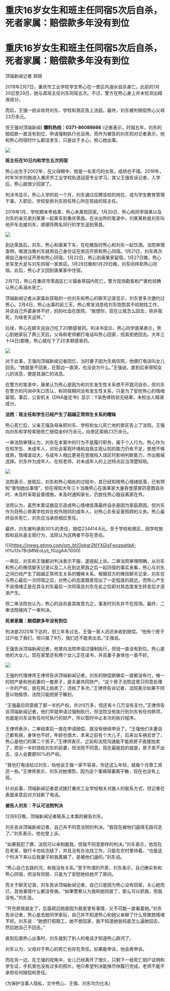 # 重庆16岁女生和班主任同宿5次后自杀，死者家属：赔偿款多年没有到位

# 重庆16岁女生和班主任同宿5次后自杀，死者家属：赔偿款多年没有到位

顶端新闻记者 郑旭

2019年2月7日，重庆市工业学校学生熊心在一景区内溺水自杀身亡。此前的1月20日至29日，她与其班主任刘东同宿五次。不过，警方在熊心身上并未检测出精液成分。

而后，王强一纸诉状将刘东、学校和景区告上法庭。最终，刘东被判赔偿熊心父母23万余元。

但王强对顶端新闻( **爆料热线：0371-86088666**
)记者表示，时隔五年，刘东的赔偿款一直没有到位，申请强制执行也没用。而作为被告的刘东则对记者表示，他和熊心同宿时什么都没发生，只是出于关心，担心她出事。

![](https://inews.gtimg.com/om_bt/O4ktT5USRgrhy8BEXgGWIA8-4zqP03dJZ8azl1vUWgYa8AA/1000)

**班主任在10日内和学生五次同宿**

熊心出生于2002年，在父母眼中，她是一名乖巧的女孩，成绩也不错。2018年，时年16岁的她进入重庆市工业学校轨道运营专业学习。其父王强告诉记者，入学后，熊心就很少回家了。

判决书显示，熊心入学的前一个月，刘东通过应聘该校的岗位，成为学生教育管理干事。入职后，学校安排刘东担任熊心所在班级的班主任。

2019年1月，学校期末考结束，熊心未离校回家。1月20日，熊心和同学唐某以及刘东的亲兄弟刘某某一起乘车到重庆荣昌。在派出所的笔录中，刘某某称是刘东叫他开车去接刘东，顺便将两名同行的学生送到荣昌。

![](https://inews.gtimg.com/om_bt/Ow8zggMSyxFGGkirseZ7fm4j1k62Ty66XpW9bcWQuTLTYAA/1000)

到达荣昌后，刘东、熊心和唐某下车，在吃晚饭时熊心和刘东一起饮酒。法院审理查明，喝酒当晚刘东就用自己身份证在旅店开房和熊心同宿。1月21日，刘东再次用自己身份证开房和熊心同宿。1月22日，熊心到唐某家留宿。1月27日晚，熊心坐车至大足与刘东同宿一家旅店。1月28日晚和1月29日晚，刘东同样和熊心同宿。此后，熊心才又回到唐某家中住宿。

2月7日，熊心在重庆市荣昌区仁义镇香草园内死亡，警方现场勘查和尸表检验确认熊心系溺水死亡。

顶端新闻记者从家属处获取的一份刘东和熊心的聊天记录显示，刘东曾多次邀约过熊心。2月4日，熊心出事的前三天，熊心曾发消息给刘东抱怨其不给她找工作，并说自己外婆身体不好，妈妈吐血在医院，“我恨你，现在让我怎么回去，除非我死，为啥老天这样。”

后续，熊心在聊天说自己吃了20颗感冒药。判决书显示，熊心同学唐某表示，熊心到她家玩了两三天后，父母和老师都打电话叫熊心回家，但其拒绝回去。大年三十(4日)那晚，熊心就吃下了20多颗感冒药。

![](https://inews.gtimg.com/om_bt/OgCPuA8lZaH9E3mqk2zVeyZoG9THlzis4tDTmk0GJuPjYAA/1000)

对于此事，王强向顶端新闻记者回忆，当时妻子因为生病住院，他便打电话叫女儿回去。“她就是不回来，在那边一直哭，也没说为什么。”王强说。直到后来得知女儿的消息，便是其溺亡的消息。

在警方的笔录中，唐某认为熊心是因为和刘东发生性关系想不开跳河自杀，但刘东在警方的问询中矢口否认，称同宿期间没有发生性关系，只是为了安抚熊心的情绪留宿。事后，公安机关《DNA鉴定书》显示：Y染色体检验无结果，未检出人精液成分。

**法院：班主任和学生已经产生了超越正常师生关系的暧昧**

熊心死亡后，父亲王强及母亲把刘东、学校和女儿死亡地的景区告上了法院。王强向刘东和学校索赔死亡赔偿金69万余元，向景区索赔23万余元。

一审法院审理认为，刘东在本案中的行为不是履行职务，属于个人行为。熊心作为在校学生、未成年人，对社会客观环境和自我主观认知的能力仍有不足，思想不够成熟，情绪波动大，与成年人相比更易在思维陷入误区时影响判断能力，作出极端选择。刘东作为成年人、在校老师，对未成年人的上述特点应当清楚知晓。

![](https://inews.gtimg.com/om_bt/OdExeVqP4mxlgaXeDPagCxj2MkyUHoMadsjAUoz2AIUOcAA/1000)

法院表示，放假后，刘东和熊心相处的过程中，其已经知晓熊心情绪低落，已有预知“害怕她出事情”，但在得知大年三十当晚熊心在唐某家大量吞食感冒药意图自杀时，未及时采取妥善措施，未及时通知家长，仍放任熊心独自离家在外。

法院认为，虽然本案证据显示造成熊心情绪低落最终自杀是因为家庭原因，但刘东作为将熊心带离学校并在校外陪同的成年人，对熊心负有妥善照顾的义务。熊心最终自杀死亡，刘东应当承担相应责任。

最终，刘东被判承担30%的责任，赔偿234414.6元。至于学校和景区，因学校放假和自杀是主观行为，法院认为这两者不存在责任。

![](https://inews.gtimg.com/om_bt/Ookgr2NYXGIxFwozeahbA-
HYu13x7BrjMNEoLyIj_fGzgAA/1000)

一审后，刘东和王强都对判决表示不服，遂提起上诉。二审法院审理明确，从刘东和熊心的微信聊天记录以及二人在到达荣昌之后一起同宿的事实来看，熊心与刘东之间已经产生了超越正常师生关系的暧昧关系。根据双方的微信聊天记录，刘东在与熊心最后一次同宿之后，对熊心的态度既表现出了一定程度的疏远，而熊心产生不良情绪正是在其与刘东最后一次同宿且刘东在此之后即对其态度发生转变后才逐渐产生。

但二审法院也认为，熊心的自杀是其故意为之，事发时刘东并不在现场。最终，二审法院维持了一审判决。

**死者家属：赔偿款多年没有到位**

判决是2020年下达的，但三年多过去，王强一家人迟迟未收到赔偿。“他有个房子过户给了我们，但只抵了9万，我们还不能卖出去。”王强说。

王强告诉顶端新闻记者，他曾向法院申请过强制执行，但钱一直没有到位。熊心是他的大女儿，现在家里还有两个女儿正在读书，并且妻子身体也一直不好。

![](https://inews.gtimg.com/om_bt/Oq-z0aode2VnhslgqPYfF23wM95PGkFI6BHE3awNIXf-8AA/1000)

王强的代理律师王律师告诉顶端新闻记者，刘东的赔偿款确实一直都没有付，唯一的财产是和他前妻的一套房子，是夫妻共同财产。“这个房子法院这里只同意处理一半的产权，放在网上拍卖了，流拍了多次。”王律师告诉记者，法院表示如果不同意以物抵债，法院只能把房子解封。

“王强最后同意抵了那一半的产权，共计9万多，但还有十几万没有支付。”王律师告诉顶端新闻记者，他们早就申请过强制执行，但法院没有执行到刘东有任何款项，也就是刘东没有任何可执行的财产，所以暂时中止本次的执行程序。

王律师表示，二审结束后一直在申请赔偿，就没有继续申诉了。“王强他们夫妻自己都有病，身体也不好，年龄也很大，本来之前有个大儿子，后来出车祸去世了，熊心是他们的第二个孩子。”王律师表示，之前和法院沟通能不能把房子直接拍卖了，把另一半的钱给刘东的前妻，但法院不同意。现在最尴尬的就是，房子卖不出去，没人会要那50%的产权。

“我也打电话给过刘东，劝他说王强一家不容易，你还这么年轻，就每个月靠工资还一些。”王律师表示，刘东对她埋怨，因为这个事搞得妻离子散，现在也没有上班。

针对此事，顶端新闻记者尝试拨打重庆工业学校相关对接人的联系方式，但记者在表面来意后对方挂断了电话。

**被告人刘东：不认可法院判决**

12月8日晚，顶端新闻记者联系上本案的被告刘东。

刘东告诉顶端新闻记者，自己并不同意法院的判决。“我现在被他们逼得无路可走了。”刘东表示，他也曾上诉。

“如果我犯了罪，法院可以来制裁我，但我不同意那样的判决。”刘东表示，他现在在老家，银行卡也给冻结了，并且没有办法找工作，只能在农村里待着。“也是这个判决下来以后我妻子和我离婚了，是被他们逼的。”刘东说。

“熊心自己去跳的河，和我没有关系。”至于所谓的开房，刘东表示，自己确实有和熊心同宿，但没有同居，只是为了安慰她给她开了房间。

而关于聊天记录，刘东告诉顶端新闻记者，自己只是因为熊心没有回家，关心她而已，其他事情什么都没有做。“如果警察认为我和她同居了，那么可以抓我，但我没有。”刘东说。

“开完房我就走了，后面疏远她是因为我家里有事情，又不可能一直看着她。”刘东告诉记者，熊心是去她同学家玩，自己并不知道熊心和她父亲聊了什么导致她情绪不好。刘东说：“她想打假期工，她不想回家，我不知道她爸妈是怎么逼她回去，然后她自己不回去。”

直到后面熊心出事时，刘东接到了别人的电话才知道熊心跳河了。

刘东认为，父母对于熊心的死亡也存在责任。如果能申诉，他会再申诉。

而在另一边，在王强的视角中，女儿已经离开了很久，只剩下一纸死亡销户证明和学生证，手机里也没有过多的照片。他只希望判决能够尽快履行完成，老师不能不承担任何赔偿和责任。

(为保护当事人隐私，文中熊心、王强、刘东均为化名)

